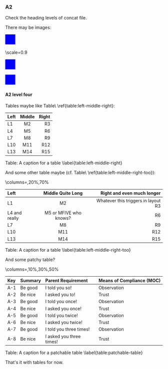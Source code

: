 ### A2

Check the heading levels of concat file.

There may be images:

![Caption Text Blue](images/blue.png "Alt Text Blue")

\scale=0.9

![Caption Text Blue Repeated Image](images/blue.png  "Alt Text Blue Same Repeated Image")

![](images/blue.png  "Alt Text Blue Same Repeated Image Caption Missing")

#### A2 level four

Tables maybe like Table\ \ref{table:left-middle-right}:

| Left | Middle | Right |
|:-----|:------:|------:|
| L1   |   M2   |    R3 |
| L4   |   M5   |    R6 |
| L7   |   M8   |    R9 |
| L10  |  M11   |   R12 |
| L13  |  M14   |   R15 |

Table: A caption for a table \label{table:left-middle-right}

And some other table maybe (cf. Table\ \ref{table:left-middle-right-too}):

\columns=,20%,70%

| Left          |   Middle Quite Long    |          Right and even much longer |
|:--------------|:----------------------:|------------------------------------:|
| L1            |           M2           | Whatever this triggers in layout R3 |
| L4 and really | M5 or MFIVE who knows? |                                  R6 |
| L7            |           M8           |                                  R9 |
| L10           |          M11           |                                 R12 |
| L13           |          M14           |                                 R15 |

Table: A caption for a table \label{table:left-middle-right-too}

And some patchy table?

\columns=,10%,30%,50%

| Key | Summary  | Parent Requirement       | Means of Compliance (MOC) |
|:----|:---------|:-------------------------|:--------------------------|
| A-1 | Be good  | I told you so!           | Observation               |
| A-2 | Be nice  | I asked you to!          | Trust                     |
| A-3 | Be good  | I told you once!         | Observation               |
| A-4 | Be nice  | I asked you once!        | Trust                     |
| A-5 | Be good  | I told you twice!        | Observation               |
| A-6 | Be nice  | I asked you twice!       | Trust                     |
| A-7 | Be good  | I told you three times!  | Observation               |
| A-8 | Be nice  | I asked you three times! | Trust                     |

Table: A caption for a patchable table \label{table:patchable-table}

That's it with tables for now.
